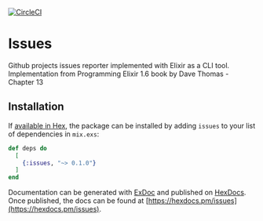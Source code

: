 [![CircleCI](https://circleci.com/gh/Efesto/issues.svg?style=svg)](https://circleci.com/gh/Efesto/issues)

# Issues

Github projects issues reporter implemented with Elixir as a CLI tool.
Implementation from Programming Elixir 1.6 book by Dave Thomas - Chapter 13

## Installation

If [available in Hex](https://hex.pm/docs/publish), the package can be installed
by adding `issues` to your list of dependencies in `mix.exs`:

```elixir
def deps do
  [
    {:issues, "~> 0.1.0"}
  ]
end
```

Documentation can be generated with [ExDoc](https://github.com/elixir-lang/ex_doc)
and published on [HexDocs](https://hexdocs.pm). Once published, the docs can
be found at [https://hexdocs.pm/issues](https://hexdocs.pm/issues).

